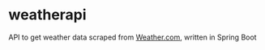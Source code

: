 # weatherapi
API to get weather data scraped from [Weather.com](https://weather.com), written in Spring Boot
